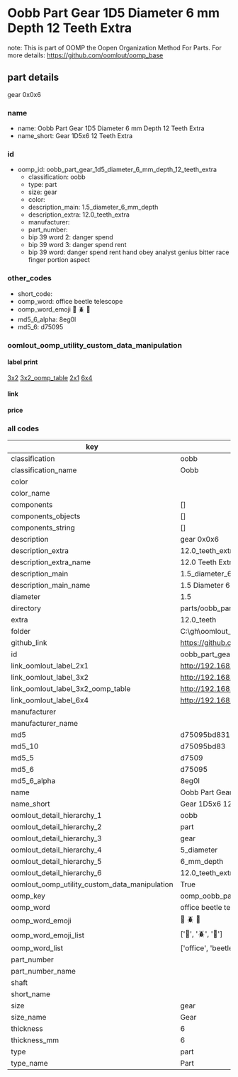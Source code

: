 # Oobb Part Gear 1D5 Diameter 6 mm Depth 12 Teeth Extra  

note: This is part of OOMP the Oopen Organization Method For Parts. For more details: https://github.com/oomlout/oomp_base

##  part details
  



gear 0x0x6



### name
* name: Oobb Part Gear 1D5 Diameter 6 mm Depth 12 Teeth Extra
* name_short: Gear 1D5x6 12 Teeth Extra
### id
* oomp_id: oobb_part_gear_1d5_diameter_6_mm_depth_12_teeth_extra
  * classification: oobb
  * type: part
  * size: gear
  * color: 
  * description_main: 1.5_diameter_6_mm_depth
  * description_extra: 12.0_teeth_extra
  * manufacturer: 
  * part_number: 
  * bip 39 word 2: danger spend
  * bip 39 word 3: danger spend rent
  * bip 39 word: danger spend rent hand obey analyst genius bitter race finger portion aspect

### other_codes
* short_code: 
* oomp_word: office beetle telescope
* oomp_word_emoji :office: :beetle: :telescope:
* md5_6_alpha: 8eg0l
* md5_6: d75095






### oomlout_oomp_utility_custom_data_manipulation
#### label print
[3x2](http://192.168.1.245:1112/?label=oomp%208eg0l)
[3x2_oomp_table](http://192.168.1.108:1112/?label=oomp%208eg0l)
[2x1](http://192.168.1.242:1112/?label=oomp%208eg0l)
[6x4](http://192.168.1.55:1112/?label=oomp%208eg0l)    

#### link

                              

#### price







### all codes 
| key | value |  
| --- | --- |  
| classification | oobb |  
| classification_name | Oobb |  
| color |  |  
| color_name |  |  
| components | [] |  
| components_objects | [] |  
| components_string | [] |  
| description | gear 0x0x6 |  
| description_extra | 12.0_teeth_extra |  
| description_extra_name | 12.0 Teeth Extra |  
| description_main | 1.5_diameter_6_mm_depth |  
| description_main_name | 1.5 Diameter 6 mm Depth |  
| diameter | 1.5 |  
| directory | parts/oobb_part_gear_1d5_diameter_6_mm_depth_12_teeth_extra |  
| extra | 12.0_teeth |  
| folder | C:\gh\oomlout_oobb_version_4_generated_parts\things\oobb_part_gear_1d5_diameter_6_mm_depth_12_teeth_extra |  
| github_link | https://github.com/oomlout/oomlout_oomp_part_src/tree/main/parts/oobb_part_gear_1d5_diameter_6_mm_depth_12_teeth_extra |  
| id | oobb_part_gear_1d5_diameter_6_mm_depth_12_teeth_extra |  
| link_oomlout_label_2x1 | http://192.168.1.242:1112/?label=oomp%208eg0l |  
| link_oomlout_label_3x2 | http://192.168.1.245:1112/?label=oomp%208eg0l |  
| link_oomlout_label_3x2_oomp_table | http://192.168.1.108:1112/?label=oomp%208eg0l |  
| link_oomlout_label_6x4 | http://192.168.1.55:1112/?label=oomp%208eg0l |  
| manufacturer |  |  
| manufacturer_name |  |  
| md5 | d75095bd8316cc1c214bf68d6cb451bb |  
| md5_10 | d75095bd83 |  
| md5_5 | d7509 |  
| md5_6 | d75095 |  
| md5_6_alpha | 8eg0l |  
| name | Oobb Part Gear 1D5 Diameter 6 mm Depth 12 Teeth Extra |  
| name_short | Gear 1D5x6 12 Teeth Extra |  
| oomlout_detail_hierarchy_1 | oobb |  
| oomlout_detail_hierarchy_2 | part |  
| oomlout_detail_hierarchy_3 | gear |  
| oomlout_detail_hierarchy_4 | 5_diameter |  
| oomlout_detail_hierarchy_5 | 6_mm_depth |  
| oomlout_detail_hierarchy_6 | 12.0_teeth_extra |  
| oomlout_oomp_utility_custom_data_manipulation | True |  
| oomp_key | oomp_oobb_part_gear_1d5_diameter_6_mm_depth_12_teeth_extra |  
| oomp_word | office beetle telescope |  
| oomp_word_emoji | :office: :beetle: :telescope: |  
| oomp_word_emoji_list | [':office:', ':beetle:', ':telescope:'] |  
| oomp_word_list | ['office', 'beetle', 'telescope'] |  
| part_number |  |  
| part_number_name |  |  
| shaft |  |  
| short_name |  |  
| size | gear |  
| size_name | Gear |  
| thickness | 6 |  
| thickness_mm | 6 |  
| type | part |  
| type_name | Part |  
